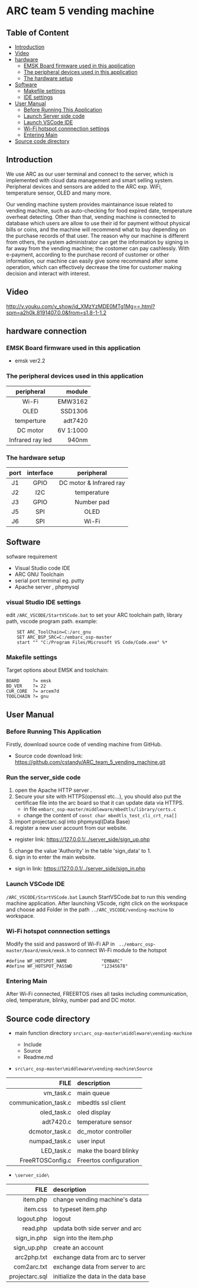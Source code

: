 # ARC team 5 vending machine

## Table of Content

* [Introduction](#introduction)
* [Video](#video)
* [hardware](#hardware)
    * [EMSK Board firmware used in this application](#firmware)
    * [The peripheral devices used in this application](#peripheral)
    * [The hardware setup](#setup)
* [Software](#software)
    * [Makefile settings](#makefile)
    * [IDE settings](#ide)
* [User Manual](#usermanual)
    * [Before Running This Application](#before)
    * [Launch Server side code](#server)
    * [Launch VSCode IDE](#vscode)
    * [Wi-Fi hotspot connnection settings](#wifi)
    * [Entering Main](#main)
* [Source code directory](#sourcecode)

## Introduction <div id='introduction'/>
We use ARC as our user terminal and connect to the server, which is implemented with cloud data management and smart selling system. Peripheral devices and sensors are added to the ARC exp. WiFi, temperature sensor, OLED and many more.

Our vending machine system provides maintainance issue related to vending machine, such as auto-checking for food expired date, temperature overheat detecting. Other than that, vending machine is connected to database which users are allow to use their id for payment without physical bills or coins, and the machine will recommend what to buy depending on the purchase records of that user. The reason why our machine is different from others, the system administrator can get the information by signing in far away from the vending machine; the costomer can pay cashlessly. With e-payment, according to the purchase record of customer or other information, our machine can easily give some recommand after some operation, which can effectively decrease the time for customer making decision and interact with interest.

## Video <div id='video'/>
http://v.youku.com/v_show/id_XMzYzMDE0MTg1Mg==.html?spm=a2h0k.8191407.0.0&from=s1.8-1-1.2

## hardware connection <div id='hardware'/>
### EMSK Board firmware used in this application <div id='firmware'/>
* emsk ver2.2

### The peripheral devices used in this application <div id='peripheral'/>

| peripheral       | module     |
| :--------------: | ------:    |
| Wi-Fi            | EMW3162    |
| OLED             | SSD1306    |
| temperture       | adt7420    |
| DC motor	       | 6V 1:1000	|
| Infrared ray led | 940nm			|

### The hardware setup <div id='setup'/>

| port | interface | peripheral   |
| :--: | :-------: | :----------: |
| J1   | GPIO      | DC motor & Infrared ray |
| J2   | I2C       | temperature  |
| J3   | GPIO      | Number pad   |
| J5   | SPI       | OLED         |
| J6   | SPI       | Wi-Fi        |

## Software <div id='software'/>
sofware requirement
* Visual Studio code IDE
* ARC GNU Toolchain
* serial port terminal eg. putty
* Apache server , phpmysql

### visual Studio IDE settings <div id='ide'/>
edit `/ARC_VSCODE/StartVSCode.bat` to set your ARC toolchain path, library path, vscode program path.
example:
```
	SET ARC_ToolChain=C:/arc_gnu
	SET ARC_BSP_SRC=C:/embarc_osp-master
	start "" "C:/Program Files/Microsoft VS Code/Code.exe" %*
```

### Makefile settings <div id='makefile'/>
Target options about EMSK and toolchain:

```
BOARD     ?= emsk
BD_VER    ?= 22
CUR_CORE  ?= arcem7d
TOOLCHAIN ?= gnu
```

## User Manual <div id='usermanual'/>
### Before Running This Application <div id='before'/>
Firstly, download source code of vending machine from GitHub.
* Source code download link: https://github.com/cstandy/ARC_team_5_vending_machine.git

### Run the server_side code <div id='server'/>
1. open the Apache HTTP server .
2. Secure your site with HTTPS(openssl etc...), you should also put the certificae file into the arc board so that it can update data via HTTPS.
    - in file `embarc_osp-master/middleware/mbedtls/library/certs.c`
    - change the content of `const char mbedtls_test_cli_crt_rsa[]`
3. import projectarc.sql into phpmysql(Data Base)
4. register a new user account from our website. 
 * register link: https://127.0.0.1/../server_side/sign_up.php

5. change the value 'Authority' in the table 'sign_data' to 1.
6. sign in to enter the main website.
* sign in link: https://127.0.0.1/../server_side/sign_in.php


### Launch VSCode IDE <div id='vscode'/>
```/ARC_VSCODE/StartVSCode.bat```
Launch StartVSCode.bat to run this vending machine application. After launching VScode, right click on the workspace and choose add Folder in the path ```../ARC_VSCODE/vending-machine``` to workspace. 

### Wi-Fi hotspot connnection settings <div id='wifi'/>
Modify the ssid and password of Wi-Fi AP in ``` ../embarc_osp-master/board/emsk/emsk.h``` to connect Wi-Fi module to the hotspot

```clike=137
#define WF_HOTSPOT_NAME             "EMBARC"
#define WF_HOTSPOT_PASSWD           "12345678"
```

### Entering Main <div id='main'/>
After Wi-Fi connected, FREERTOS rises all tasks including communication, oled, temperature, blinky, number pad and DC motor.

## Source code directory <div id='sourcecode'/>

* main function directory ```src\arc_osp-master\middleware\vending-machine```
	* Include
	* Source
	* Readme.md

* ```src\arc_osp-master\middleware\vending-machine\Source```

| FILE                 | description            |
| -------------------: | :--------------------- |
| vm_task.c            | main queue             |
| communication_task.c | mbedtls ssl client     |
| oled_task.c          | oled display           |
| adt7420.c            | temperature sensor     |
| dcmotor_task.c       | dc_motor controller    |
| numpad_task.c        | user input             |
| LED_task.c           | make the board blinky  |
| FreeRTOSConfig.c     | Freertos configuration |



* ```\server_side\```

| FILE                 | description                         |
| -------------------: | :---------------------              |
| item.php             | change vending machine's data       |
| item.css             | to typeset item.php                 |
| logout.php           | logout                              |
| read.php             | updata both side server and arc     |
| sign_in.php          | sign into the item.php              |
| sign_up.php          | create an account                   |
| arc2php.txt          | exchange data from arc to server    |
| com2arc.txt          | exchange data from server to arc    |
| projectarc.sql       | initialize the data in the data base|

